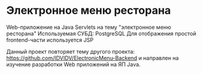 # Электронное меню ресторана
Web-приложение на Java Servlets на тему "электронное меню ресторана"
Используемая СУБД: PostgreSQL
Для отображения простой frontend-части используется JSP

Данный проект повторяет тему другого проекта: https://github.com/IDVIDV/ElectronicMenu-Backend
и направлен на изучение разработки Web приложений на ЯП Java.
